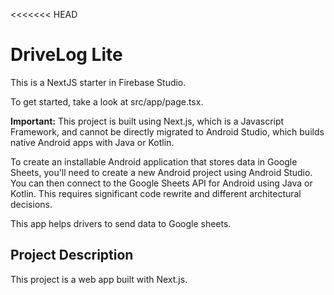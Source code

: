 <<<<<<< HEAD
# DriveLog Lite

This is a NextJS starter in Firebase Studio.

To get started, take a look at src/app/page.tsx.

**Important:** This project is built using Next.js, which is a Javascript Framework, and cannot be directly migrated to Android Studio, which builds native Android apps with Java or Kotlin.

To create an installable Android application that stores data in Google Sheets, you'll need to create a new Android project using Android Studio. You can then connect to the Google Sheets API for Android using Java or Kotlin. This requires significant code rewrite and different architectural decisions.

This app helps drivers to send data to Google sheets.

## Project Description
This project is a web app built with Next.js.
